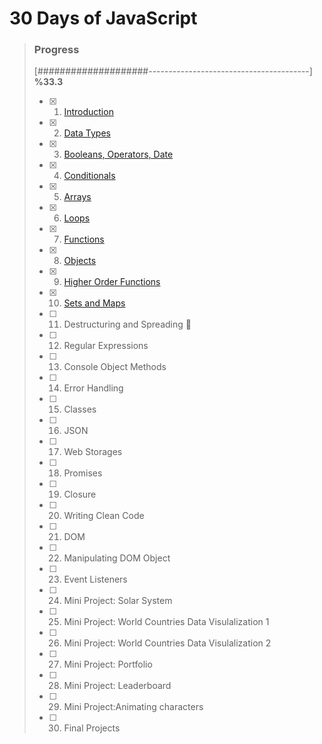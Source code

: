 # 30 Days of JavaScript

> ### Progress
>
> [####################----------------------------------------] **%33.3**
> 
> - [x] 1) [Introduction](https://github.com/ekurt/30DaysOfJavaScript/tree/main/day-01)
> - [x] 2) [Data Types](https://github.com/ekurt/30DaysOfJavaScript/tree/main/day-02)
> - [x] 3) [Booleans, Operators, Date](https://github.com/ekurt/30DaysOfJavaScript/tree/main/day-03)
> - [x] 4) [Conditionals](https://github.com/ekurt/30DaysOfJavaScript/tree/main/day-04)
> - [x] 5) [Arrays](https://github.com/ekurt/30DaysOfJavaScript/tree/main/day-05)
> - [x] 6) [Loops](https://github.com/ekurt/30DaysOfJavaScript/tree/main/day-06)
> - [x] 7) [Functions](https://github.com/ekurt/30DaysOfJavaScript/tree/main/day-07)
> - [x] 8) [Objects](https://github.com/ekurt/30DaysOfJavaScript/tree/main/day-08)
> - [x] 9) [Higher Order Functions](https://github.com/ekurt/30DaysOfJavaScript/tree/main/day-09)
> - [x] 10) [Sets and Maps](https://github.com/ekurt/30DaysOfJavaScript/tree/main/day-10)
> - [ ] 11) Destructuring and Spreading :trident:
> - [ ] 12) Regular Expressions
> - [ ] 13) Console Object Methods
> - [ ] 14) Error Handling
> - [ ] 15) Classes
> - [ ] 16) JSON
> - [ ] 17) Web Storages
> - [ ] 18) Promises
> - [ ] 19) Closure
> - [ ] 20) Writing Clean Code
> - [ ] 21) DOM
> - [ ] 22) Manipulating DOM Object
> - [ ] 23) Event Listeners
> - [ ] 24) Mini Project: Solar System
> - [ ] 25) Mini Project: World Countries Data Visulalization 1
> - [ ] 26) Mini Project: World Countries Data Visulalization 2
> - [ ] 27) Mini Project: Portfolio
> - [ ] 28) Mini Project: Leaderboard
> - [ ] 29) Mini Project:Animating characters
> - [ ] 30) Final Projects